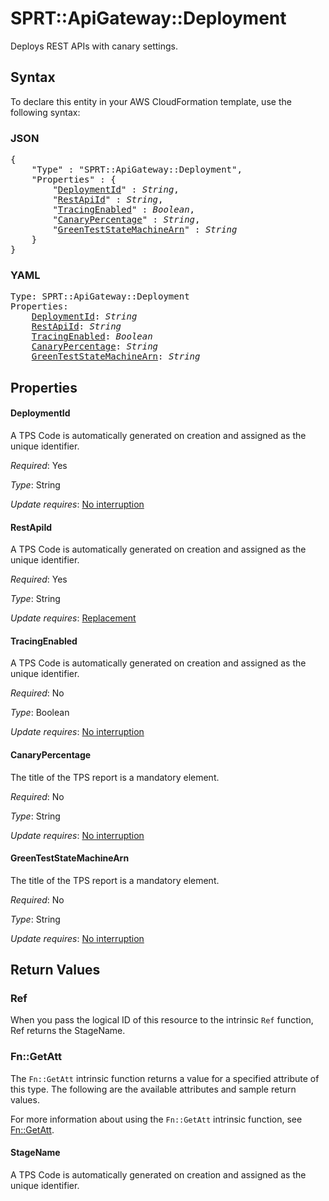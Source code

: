 # SPRT::ApiGateway::Deployment

Deploys REST APIs with canary settings.

## Syntax

To declare this entity in your AWS CloudFormation template, use the following syntax:

### JSON

<pre>
{
    "Type" : "SPRT::ApiGateway::Deployment",
    "Properties" : {
        "<a href="#deploymentid" title="DeploymentId">DeploymentId</a>" : <i>String</i>,
        "<a href="#restapiid" title="RestApiId">RestApiId</a>" : <i>String</i>,
        "<a href="#tracingenabled" title="TracingEnabled">TracingEnabled</a>" : <i>Boolean</i>,
        "<a href="#canarypercentage" title="CanaryPercentage">CanaryPercentage</a>" : <i>String</i>,
        "<a href="#greenteststatemachinearn" title="GreenTestStateMachineArn">GreenTestStateMachineArn</a>" : <i>String</i>
    }
}
</pre>

### YAML

<pre>
Type: SPRT::ApiGateway::Deployment
Properties:
    <a href="#deploymentid" title="DeploymentId">DeploymentId</a>: <i>String</i>
    <a href="#restapiid" title="RestApiId">RestApiId</a>: <i>String</i>
    <a href="#tracingenabled" title="TracingEnabled">TracingEnabled</a>: <i>Boolean</i>
    <a href="#canarypercentage" title="CanaryPercentage">CanaryPercentage</a>: <i>String</i>
    <a href="#greenteststatemachinearn" title="GreenTestStateMachineArn">GreenTestStateMachineArn</a>: <i>String</i>
</pre>

## Properties

#### DeploymentId

A TPS Code is automatically generated on creation and assigned as the unique identifier.

_Required_: Yes

_Type_: String

_Update requires_: [No interruption](https://docs.aws.amazon.com/AWSCloudFormation/latest/UserGuide/using-cfn-updating-stacks-update-behaviors.html#update-no-interrupt)

#### RestApiId

A TPS Code is automatically generated on creation and assigned as the unique identifier.

_Required_: Yes

_Type_: String

_Update requires_: [Replacement](https://docs.aws.amazon.com/AWSCloudFormation/latest/UserGuide/using-cfn-updating-stacks-update-behaviors.html#update-replacement)

#### TracingEnabled

A TPS Code is automatically generated on creation and assigned as the unique identifier.

_Required_: No

_Type_: Boolean

_Update requires_: [No interruption](https://docs.aws.amazon.com/AWSCloudFormation/latest/UserGuide/using-cfn-updating-stacks-update-behaviors.html#update-no-interrupt)

#### CanaryPercentage

The title of the TPS report is a mandatory element.

_Required_: No

_Type_: String

_Update requires_: [No interruption](https://docs.aws.amazon.com/AWSCloudFormation/latest/UserGuide/using-cfn-updating-stacks-update-behaviors.html#update-no-interrupt)

#### GreenTestStateMachineArn

The title of the TPS report is a mandatory element.

_Required_: No

_Type_: String

_Update requires_: [No interruption](https://docs.aws.amazon.com/AWSCloudFormation/latest/UserGuide/using-cfn-updating-stacks-update-behaviors.html#update-no-interrupt)

## Return Values

### Ref

When you pass the logical ID of this resource to the intrinsic `Ref` function, Ref returns the StageName.

### Fn::GetAtt

The `Fn::GetAtt` intrinsic function returns a value for a specified attribute of this type. The following are the available attributes and sample return values.

For more information about using the `Fn::GetAtt` intrinsic function, see [Fn::GetAtt](https://docs.aws.amazon.com/AWSCloudFormation/latest/UserGuide/intrinsic-function-reference-getatt.html).

#### StageName

A TPS Code is automatically generated on creation and assigned as the unique identifier.

